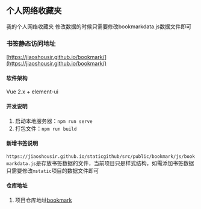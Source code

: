 ## 个人网络收藏夹

我的个人网络收藏夹
修改数据的时候只需要修改bookmarkdata.js数据文件即可

### 书签静态访问地址

[https://jiaoshousir.github.io/bookmark/](https://jiaoshousir.github.io/bookmark/)


#### 软件架构
Vue 2.x + element-ui


#### 开发说明

1.  启动本地服务器：`npm run serve`
2.  打包文件：`npm run build`


#### 新增书签说明
`https://jiaoshousir.github.io/staticgithub/src/public/bookmark/js/bookmarkdata.js`是存放书签数据的文件，当前项目只是样式结构，如需添加书签数据只需要修改`mstatic`项目的数据文件即可



#### 仓库地址

1.  项目仓库地址[bookmark](https://github.com/jiaoshousir/bookmark)
